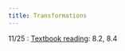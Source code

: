 ```yaml
---
title: Transformations
---
```


11/25
: [Textbook reading](https://drive.google.com/file/d/1VmkAAGOYCTORq1wxSQqy255qLJjTNvBI/view?usp=sharing): 8.2, 8.4